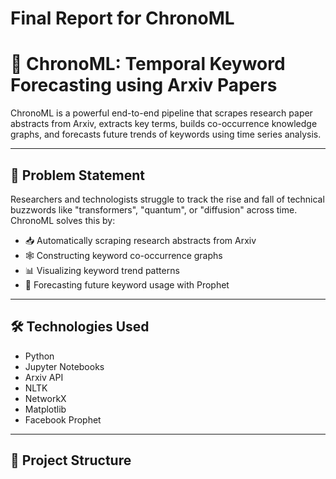 # Final Report for ChronoML
# 📘 ChronoML: Temporal Keyword Forecasting using Arxiv Papers

ChronoML is a powerful end-to-end pipeline that scrapes research paper abstracts from Arxiv, extracts key terms, builds co-occurrence knowledge graphs, and forecasts future trends of keywords using time series analysis.

---

## 🧠 Problem Statement

Researchers and technologists struggle to track the rise and fall of technical buzzwords like "transformers", "quantum", or "diffusion" across time. ChronoML solves this by:

- 📥 Automatically scraping research abstracts from Arxiv
- 🕸️ Constructing keyword co-occurrence graphs
- 📊 Visualizing keyword trend patterns
- 🔮 Forecasting future keyword usage with Prophet

---

## 🛠️ Technologies Used

- Python
- Jupyter Notebooks
- Arxiv API
- NLTK
- NetworkX
- Matplotlib
- Facebook Prophet

---

## 📁 Project Structure

